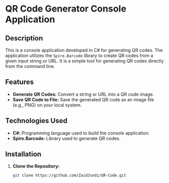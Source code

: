 # QR Code Generator Console Application

## Description

This is a console application developed in C# for generating QR codes. The application utilizes the `Spire.Barcode` library to create QR codes from a given input string or URL. It is a simple tool for generating QR codes directly from the command line.

## Features

- **Generate QR Codes:** Convert a string or URL into a QR code image.
- **Save QR Code to File:** Save the generated QR code as an image file (e.g., PNG) on your local system.

## Technologies Used

- **C#:** Programming language used to build the console application.
- **Spire.Barcode:** Library used to generate QR codes.

## Installation

1. **Clone the Repository:**

   ```bash
   git clone https://github.com/ZaidJundi/QR-Code.git
